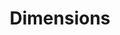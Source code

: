 ---
bigquery: https://console.cloud.google.com/bigquery?p=covid-19-dimensions-ai&page=table&d=data&t=publications
contributors: Digital Science, https://www.digital-science.com/
cost: Free for personal, non-commercial use.
description: Dimensions contains more than 100 million publications, ranging from
  articles published in scholarly journals, books and book chapters, to preprints
  and conference proceedings. All publications are contextualized with linked data
  sets, funding, publications, patents, clinical trials, and policy documents. You
  can also view associated categories, funders, institutions, and researcher profiles.
documentation: https://docs.dimensions.ai/bigquery/index.html
last_edit: 04/10/2022, 07:40:32
location: https://www.dimensions.ai/products/free/
maintained_by: Digital Science, https://www.digital-science.com/
schema_fields:
- patent_ids
- researcher_ids
- registry
- associated_publication_id
- type
- acronym
- category_icrp_ct
- funder_org_cities
- priority_date
- volume
- conference
- research_org_state_names
- application_number
- phase
- abstract
- funder_org_state_codes
- clinical_trial_ids
- category_uoa
- current_assignee_orgs
- license
- funder_org_acronyms
- end_date
- acknowledgements
- cpc
- year
- publication_ids
- types
- date_print
- category_for
- research_org_country_names
- labels
- kind
- original_abstract
- associated_publication_arxiv_id
- citations_count
- acronyms
- inventor_names
- funding_gbp
- date_normal
- description
- repository_name
- gender
- brief_title
- metrics
- resulting_publication_ids
- external_ids
- pages
- email_address
- links
- funding_cad
- ipcr
- repository_url
- aliases
- publication_year
- funding_jpy
- category_icrp_cso
- foa_number
- category_hrcs_rac
- granted_year
- publisher
- filing_status
- book_title
- investigators
- research_org_state_codes
- date_online
- assignee_orgs
- end_year
- repository_id
- funding_aud
- id
- funding_chf
- filing_date
- interventions
- current_assignee_countries
- cited_by_ids
- original_assignee_orgs
- established
- eisbn
- research_org_countries
- start_year
- pmcid
- family_count
- funder_org_countries
- name
- open_access_categories_v2
- research_org_city_names
- assignee_countries
- subtitles
- journal_lists
- mesh_terms
- category_rcdc
- isbn
- organisation_details
- arxiv_id
- expiration_date
- funding_cny
- language
- wikipedia_url
- linkout
- supporting_grant_ids
- granted_date
- pmid
- associated_publication_doi
- status
- open_access_categories
- category_hra
- filing_year
- category_sdg
- category_hrcs_hc
- address
- date_imported_gbq
- date
- research_orgs
- funder_countries
- funding_eur
- original_assignee
- reference_ids
- category_bra
- editors
- created_date
- current_assignee
- associated_grant_ids
- grant_number
- altmetrics
- conditions
- expiration_year
- source_id
- associated_publication_pmid
- funding_nzd
- resulting_publication_doi
- categories
- concepts
- citations
- active_years
- priority_year
- legal_status
- doi
- citation_string
- proceedings_title
- start_date
- original_assignee_countries
- title
- original_title
- funder_org
- funding_usd
- funding_amount
- issue
- family_members_ids
- embargo_date
- journal
- date_modified
- funding_currency
- funder_orgs
- date_inserted
- relationships
- book_series_title
- mesh_headings
- legal_events
- research_org_cities
- parent_id
- jurisdiction
- family_id
- funding_details
- publication_date
- authors
shortname: dimensions
tags:
- scholarly literature
- patents
- funding
- clinical trials
- academic profiles
terms_of_use: 'Use of both the Dimensions COVID-19 dataset and full Dimensions dataset
  are subject to the Dimensions Terms of use: https://www.dimensions.ai/policies-terms-legal '
title: Dimensions
uuid: dcff88bd-fe6b-4fdb-8159-809bf9d7bc1c
---